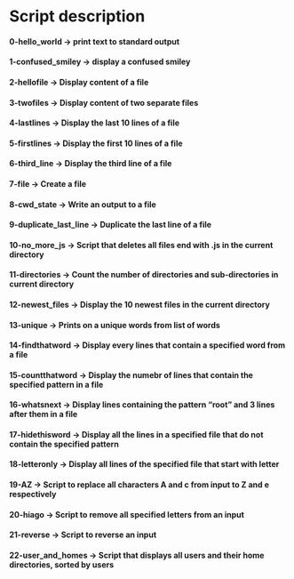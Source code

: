 # Script description
#### 0-hello_world -> print text to standard output
#### 1-confused_smiley -> display a confused smiley
#### 2-hellofile -> Display content of a file
#### 3-twofiles -> Display content of two separate files
#### 4-lastlines -> Display the last 10 lines of a file
#### 5-firstlines -> Display the first 10 lines of a file
#### 6-third_line -> Display the third line of a file
#### 7-file -> Create a file
#### 8-cwd_state -> Write an output to a file
#### 9-duplicate_last_line -> Duplicate the last line of a file
#### 10-no_more_js -> Script that deletes all files end with .js in the current directory
#### 11-directories -> Count the number of directories and sub-directories in current directory
#### 12-newest_files -> Display the 10 newest files in the current directory
#### 13-unique -> Prints on a unique words from list of words
#### 14-findthatword -> Display every lines that contain a specified word from a file 
#### 15-countthatword -> Display the numebr of lines that contain the specified pattern in a file
#### 16-whatsnext -> Display lines containing the pattern “root” and 3 lines after them in a file
#### 17-hidethisword -> Display all the lines in a specified file that do not contain the specified pattern
#### 18-letteronly -> Display all lines of the specified file that start with letter
#### 19-AZ -> Script to replace all characters A and c from input to Z and e respectively
#### 20-hiago -> Script to remove all specified letters from an input
#### 21-reverse -> Script to reverse an input
#### 22-user_and_homes ->  Script that displays all users and their home directories, sorted by users
